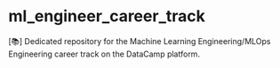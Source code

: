 # ml_engineer_career_track
[📚] Dedicated repository for the Machine Learning Engineering/MLOps Engineering career track on the DataCamp platform.
